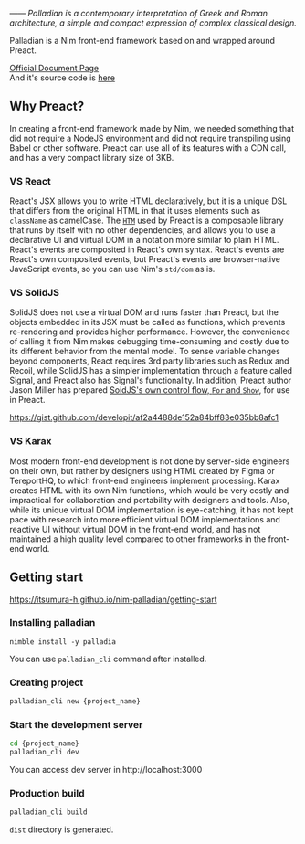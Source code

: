 *―― Palladian is a contemporary interpretation of Greek and Roman architecture, a simple and compact expression of complex classical design.*

Palladian is a Nim front-end framework based on and wrapped around Preact.

[Official Document Page](https://itsumura-h.github.io/nim-palladian/)  
And it's source code is [here](https://github.com/itsumura-h/nim-palladian/tree/main/examples/document)

## Why Preact?
In creating a front-end framework made by Nim, we needed something that did not require a NodeJS environment and did not require transpiling using Babel or other software.
Preact can use all of its features with a CDN call, and has a very compact library size of 3KB.

### VS React
React's JSX allows you to write HTML declaratively, but it is a unique DSL that differs from the original HTML in that it uses elements such as `className` as camelCase.
The [`HTM`](https://github.com/developit/htm) used by Preact is a composable library that runs by itself with no other dependencies, and allows you to use a declarative UI and virtual DOM in a notation more similar to plain HTML. React's events are composited in React's own syntax.
React's events are React's own composited events, but Preact's events are browser-native JavaScript events, so you can use Nim's `std/dom` as is.

### VS SolidJS
SolidJS does not use a virtual DOM and runs faster than Preact, but the objects embedded in its JSX must be called as functions, which prevents re-rendering and provides higher performance. However, the convenience of calling it from Nim makes debugging time-consuming and costly due to its different behavior from the mental model.
To sense variable changes beyond components, React requires 3rd party libraries such as Redux and Recoil, while SolidJS has a simpler implementation through a feature called Signal, and Preact also has Signal's functionality.
In addition, Preact author Jason Miller has prepared [SoidJS's own control flow, `For` and `Show`](https://www.solidjs.com/docs/latest/api#for), for use in Preact.

https://gist.github.com/developit/af2a4488de152a84bff83e035bb8afc1

### VS Karax
Most modern front-end development is not done by server-side engineers on their own, but rather by designers using HTML created by Figma or TereportHQ, to which front-end engineers implement processing.
Karax creates HTML with its own Nim functions, which would be very costly and impractical for collaboration and portability with designers and tools.
Also, while its unique virtual DOM implementation is eye-catching, it has not kept pace with research into more efficient virtual DOM implementations and reactive UI without virtual DOM in the front-end world, and has not maintained a high quality level compared to other frameworks in the front-end world.

## Getting start
https://itsumura-h.github.io/nim-palladian/getting-start

### Installing palladian
```
nimble install -y palladia
```

You can use  `palladian_cli` command after installed.

### Creating project
```sh
palladian_cli new {project_name}
```

### Start the development server
```sh
cd {project_name}
palladian_cli dev
```
You can access dev server in http://localhost:3000

### Production build
```sh
palladian_cli build
```

`dist` directory is generated.

